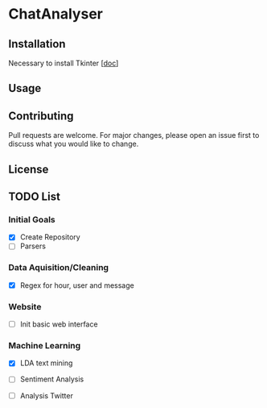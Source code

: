 # ChatAnalyser

## Installation

Necessary to install Tkinter [[doc](https://tkdocs.com/tutorial/install.html)]

## Usage

## Contributing

Pull requests are welcome. For major changes, please open an issue first to discuss what you would like to change.

## License

## TODO List

### Initial Goals

- [X] Create Repository
- [ ] Parsers

### Data Aquisition/Cleaning

- [X] Regex for hour, user and message

### Website

- [ ] Init basic web interface  

### Machine Learning
- [X] LDA text mining
- [ ] Sentiment Analysis
- [ ] Analysis Twitter


